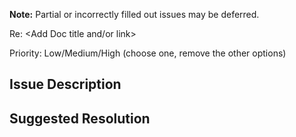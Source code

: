 **Note:** Partial or incorrectly filled out issues may be deferred.

Re: <Add Doc title and/or link>

Priority: Low/Medium/High (choose one, remove the other options)

## Issue Description

## Suggested Resolution
